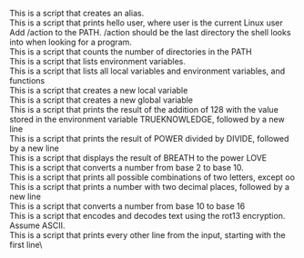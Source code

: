 This is a script that creates an alias.\
This is a script that prints hello user, where user is the current Linux user\
Add /action to the PATH. /action should be the last directory the shell looks into when looking for a program.\
This is a script that counts the number of directories in the PATH\
This is a script that lists environment variables.\
This is a script that lists all local variables and environment variables, and functions\
This is a script that creates a new local variable\
This is a script that creates a new global variable\
This is a script that prints the result of the addition of 128 with the value stored in the environment variable TRUEKNOWLEDGE, followed by a new line\
This is a script that prints the result of POWER divided by DIVIDE, followed by a new line\
This is a script that displays the result of BREATH to the power LOVE\
This is a script that converts a number from base 2 to base 10.\
This is a script that prints all possible combinations of two letters, except oo\
This is a script that prints a number with two decimal places, followed by a new line\
This is a script that converts a number from base 10 to base 16\
This is a script that encodes and decodes text using the rot13 encryption. Assume ASCII.\
This is a script that prints every other line from the input, starting with the first line\

